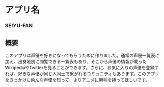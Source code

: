 # アプリ名
### SEIYU-FAN

## 概要
このアプリは声優を好きになってもらうために作りました。通常の声優一覧表に加え、出身地別に閲覧できる一覧表もあり、そこから声優の情報が載ったWikipediaやTwitterを見ることができます。さらに、お気に入りの声優を登録すれば、好きな声優が同じ人同士で繋がれるコミュニティもあります。このアプリをきっかけに色んな声優を知って、よりアニメに興味を持ってほしいです。
